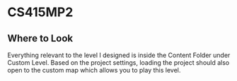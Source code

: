 # CS415MP2

## Where to Look
Everything relevant to the level I designed is inside the Content Folder under Custom Level. Based on the project settings, loading the project should also open to the custom map which allows you to play this level.
